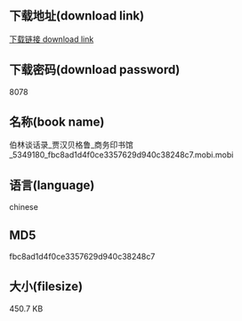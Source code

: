 ## 下载地址(download link)
[下载链接 download link](https://voluble-croquembouche-d321dc.netlify.app/?s=%E4%BC%AF%E6%9E%97%E8%B0%88%E8%AF%9D%E5%BD%95_%E8%B4%BE%E6%B1%89%E8%B4%9D%E6%A0%BC%E9%B2%81_%E5%95%86%E5%8A%A1%E5%8D%B0%E4%B9%A6%E9%A6%86_5349180_fbc8ad1d4f0ce3357629d940c38248c7.mobi)

## 下载密码(download password)
8078

## 名称(book name)
伯林谈话录_贾汉贝格鲁_商务印书馆_5349180_fbc8ad1d4f0ce3357629d940c38248c7.mobi.mobi

## 语言(language)
chinese

## MD5
fbc8ad1d4f0ce3357629d940c38248c7

## 大小(filesize)
450.7 KB
